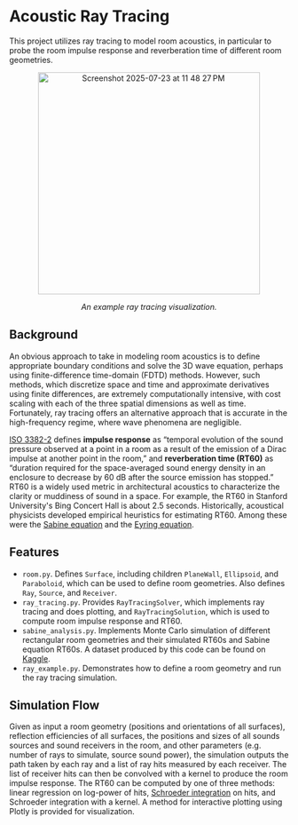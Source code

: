 # Acoustic Ray Tracing

This project utilizes ray tracing to model room acoustics, in particular to probe the room impulse response and reverberation time of different room geometries.

<p align="center">
  <img src="https://github.com/user-attachments/assets/0e315ba9-acea-4352-8e06-cc6c323e4deb" alt="Screenshot 2025-07-23 at 11 48 27 PM" width="400"/>
</p>

<p align="center">
  <em>An example ray tracing visualization.</em>
</p>

## Background

An obvious approach to take in modeling room acoustics is to define appropriate boundary conditions and solve the 3D wave equation, perhaps using finite-difference time-domain (FDTD) methods. However, such methods, which discretize space and time and approximate derivatives using finite differences, are extremely computationally intensive, with cost scaling with each of the three spatial dimensions as well as time. Fortunately, ray tracing offers an alternative approach that is accurate in the high-frequency regime, where wave phenomena are negligible.

[ISO 3382-2]([url](https://cdn.standards.iteh.ai/samples/36201/4a4d0dc848ac4d40bfe46e36c531afb5/ISO-3382-2-2008.pdf)) defines **impulse response** as “temporal evolution of the sound pressure observed at a point in a room as a result of the emission of a Dirac impulse at another point in the room,” and **reverberation time (RT60)** as “duration required for the space-averaged sound energy density in an enclosure to decrease by 60 dB after the source emission has stopped.” RT60 is a widely used metric in architectural acoustics to characterize the clarity or muddiness of sound in a space. For example, the RT60 in Stanford University's Bing Concert Hall is about 2.5 seconds. Historically, acoustical physicists developed empirical heuristics for estimating RT60. Among these were the [Sabine equation]([url](https://en.wikipedia.org/wiki/Reverberation#Sabine_equation)) and the [Eyring equation]([url](https://en.wikipedia.org/wiki/Reverberation#Eyring_equation)).

## Features

- `room.py`. Defines `Surface`, including children `PlaneWall`, `Ellipsoid`, and `Paraboloid`, which can be used to define room geometries. Also defines `Ray`, `Source`, and `Receiver`.
- `ray_tracing.py`. Provides `RayTracingSolver`, which implements ray tracing and does plotting, and `RayTracingSolution`, which is used to compute room impulse response and RT60.
- `sabine_analysis.py`. Implements Monte Carlo simulation of different rectangular room geometries and their simulated RT60s and Sabine equation RT60s. A dataset produced by this code can be found on [Kaggle](url).
- `ray_example.py`. Demonstrates how to define a room geometry and run the ray tracing simulation.

## Simulation Flow

Given as input a room geometry (positions and orientations of all surfaces), reflection efficiencies of all surfaces, the positions and sizes of all sounds sources and sound receivers in the room, and other parameters (e.g. number of rays to simulate, source sound power), the simulation outputs the path taken by each ray and a list of ray hits measured by each receiver. The list of receiver hits can then be convolved with a kernel to produce the room impulse response. The RT60 can be computed by one of three methods: linear regression on log-power of hits, [Schroeder integration]([url](https://pubs.aip.org/asa/jasa/article/157/2/R3/3333468/Schroeder-integration-for-sound-energy-decay)) on hits, and Schroeder integration with a kernel. A method for interactive plotting using Plotly is provided for visualization. 
